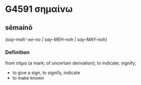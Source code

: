 # G4591 σημαίνω

## sēmaínō

_(say-mah'-ee-no | say-MEH-noh | say-MAY-noh)_

### Definition

from σῆμα (a mark; of uncertain derivation); to indicate; signify; 

- to give a sign, to signify, indicate
- to make known
